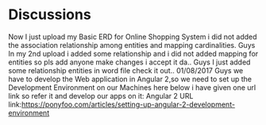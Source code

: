 # Discussions
Now I just upload my Basic ERD for Online Shopping System i did not added the association relationship among entities and mapping cardinalities.
Guys In my 2nd upload i added some relationship and i did not added mapping for entities so pls add anyone make changes i accept it da..
Guys I just added some relationship entities in word file check it out.. 
01/08/2017
Guys we have to develop the Web application in Angular 2,so we need to set up the Development Environment on our Machines here below i have
given one url link so refer it and develop our apps on it:
Angular 2 URL link:https://ponyfoo.com/articles/setting-up-angular-2-development-environment
